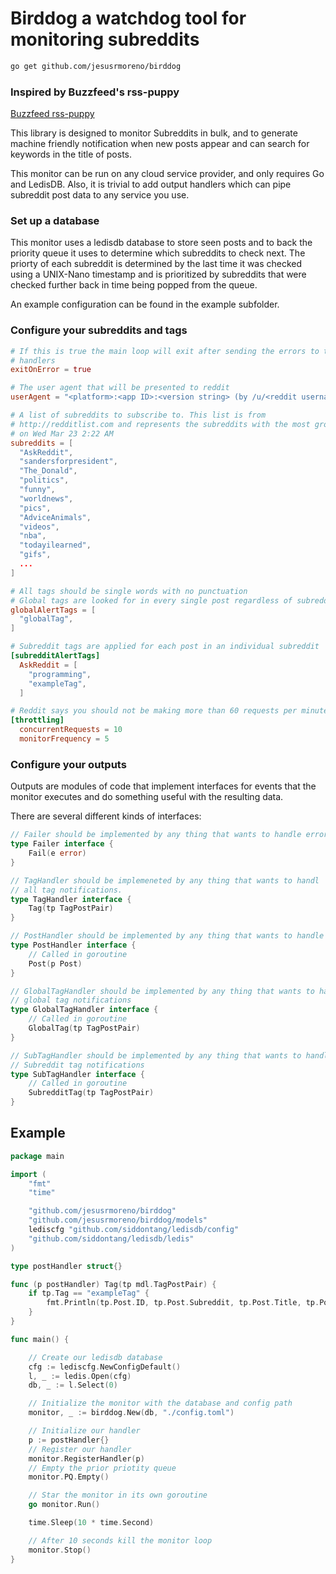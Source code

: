# Birddog a watchdog tool for monitoring subreddits
```bash
go get github.com/jesusrmoreno/birddog
```

### Inspired by Buzzfeed's rss-puppy
[Buzzfeed rss-puppy](https://github.com/buzzfeed-openlab/rss-puppy)

This library is designed to monitor Subreddits in bulk, and to generate machine friendly
notification when new posts appear and can search for keywords in the title of posts.

This monitor can be run on any cloud service provider, and only requires Go and LedisDB. Also, it is trivial to add output handlers which can pipe subreddit post data to any service you use.

### Set up a database
This monitor uses a ledisdb database to store seen posts and to back the priority queue it uses to determine which subreddits to check next. The priorty of each subreddit is determined by the last time it was checked using a UNIX-Nano timestamp and is prioritized by subreddits that were checked further back in time being popped from the queue.

An example configuration can be found in the example subfolder.

### Configure your subreddits and tags
```toml
# If this is true the main loop will exit after sending the errors to the
# handlers
exitOnError = true

# The user agent that will be presented to reddit
userAgent = "<platform>:<app ID>:<version string> (by /u/<reddit username>)"

# A list of subreddits to subscribe to. This list is from
# http://redditlist.com and represents the subreddits with the most growth
# on Wed Mar 23 2:22 AM
subreddits = [
  "AskReddit",
  "sandersforpresident",
  "The_Donald",
  "politics",
  "funny",
  "worldnews",
  "pics",
  "AdviceAnimals",
  "videos",
  "nba",
  "todayilearned",
  "gifs",
  ...
]

# All tags should be single words with no punctuation
# Global tags are looked for in every single post regardless of subreddit
globalAlertTags = [
  "globalTag",
]

# Subreddit tags are applied for each post in an individual subreddit
[subredditAlertTags]
  AskReddit = [
    "programming",
    "exampleTag",
  ]

# Reddit says you should not be making more than 60 requests per minute
[throttling]
  concurrentRequests = 10
  monitorFrequency = 5
```

### Configure your outputs
Outputs are modules of code that implement interfaces for events that the monitor executes and do something useful with the resulting data.

There are several different kinds of interfaces:
```Go
// Failer should be implemented by any thing that wants to handle errors
type Failer interface {
	Fail(e error)
}

// TagHandler should be implemeneted by any thing that wants to handl
// all tag notifications.
type TagHandler interface {
	Tag(tp TagPostPair)
}

// PostHandler should be implemented by any thing that wants to handle new posts
type PostHandler interface {
	// Called in goroutine
	Post(p Post)
}

// GlobalTagHandler should be implemented by any thing that wants to handle
// global tag notifications
type GlobalTagHandler interface {
	// Called in goroutine
	GlobalTag(tp TagPostPair)
}

// SubTagHandler should be implemented by any thing that wants to handle
// Subreddit tag notifications
type SubTagHandler interface {
	// Called in goroutine
	SubredditTag(tp TagPostPair)
}
```

## Example
```Go
package main

import (
	"fmt"
	"time"

	"github.com/jesusrmoreno/birddog"
	"github.com/jesusrmoreno/birddog/models"
	lediscfg "github.com/siddontang/ledisdb/config"
	"github.com/siddontang/ledisdb/ledis"
)

type postHandler struct{}

func (p postHandler) Tag(tp mdl.TagPostPair) {
	if tp.Tag == "exampleTag" {
		fmt.Println(tp.Post.ID, tp.Post.Subreddit, tp.Post.Title, tp.Post.Author, tp.Post.URL)
	}
}

func main() {

	// Create our ledisdb database
	cfg := lediscfg.NewConfigDefault()
	l, _ := ledis.Open(cfg)
	db, _ := l.Select(0)

	// Initialize the monitor with the database and config path
	monitor, _ := birddog.New(db, "./config.toml")

	// Initialize our handler
	p := postHandler{}
	// Register our handler
	monitor.RegisterHandler(p)
	// Empty the prior priotity queue
	monitor.PQ.Empty()

	// Star the monitor in its own goroutine
	go monitor.Run()

	time.Sleep(10 * time.Second)

	// After 10 seconds kill the monitor loop
	monitor.Stop()
}
```
